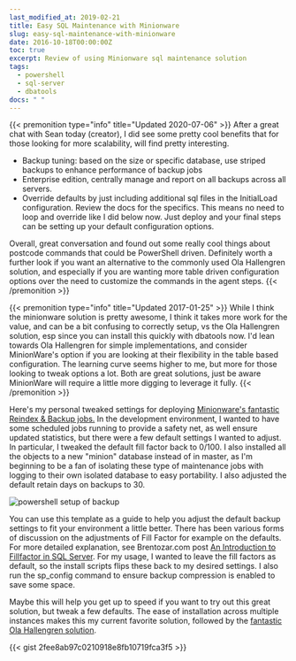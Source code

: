 ```yaml
---
last_modified_at: 2019-02-21
title: Easy SQL Maintenance with Minionware
slug: easy-sql-maintenance-with-minionware
date: 2016-10-18T00:00:00Z
toc: true
excerpt: Review of using Minionware sql maintenance solution
tags:
  - powershell
  - sql-server
  - dbatools
docs: " "
---
```

{{< premonition type="info" title="Updated 2020-07-06" >}}
After a great chat with Sean today (creator), I did see some pretty cool benefits that for those looking for more scalability, will find pretty interesting. 

* Backup tuning: based on the size or specific database, use striped backups to enhance performance of backup jobs
* Enterprise edition, centrally manage and report on all backups across all servers.
* Override defaults by just including additional sql files in the InitialLoad configuration. Review the docs for the specifics. This means no need to loop and override like I did below now. Just deploy and your final steps can be setting up your default configuration options.

Overall, great conversation and found out some really cool things about postcode commands that could be PowerShell driven. Definitely worth a further look if you want an alternative to the commonly used Ola Hallengren solution, and especially if you are wanting more table driven configuration options over the need to customize the commands in the agent steps.
{{< /premonition >}}

{{< premonition type="info" title="Updated 2017-01-25" >}}
While I think the minionware solution is pretty awesome, I think it takes more work for the value, and can be a bit confusing to correctly setup, vs the Ola Hallengren solution, esp since you can install this quickly with dbatools now.
I'd lean towards Ola Hallengren for simple implementations, and consider MinionWare's option if you are looking at their flexibility in the table based configuration.
The learning curve seems higher to me, but more for those looking to tweak options a lot. Both are great solutions, just be aware MinionWare will require a little more digging to leverage it fully.
{{< /premonition >}}

Here's my personal tweaked settings for deploying [Minionware's fantastic Reindex & Backup jobs.](http://bit.ly/2e8aE8g) In the development environment, I wanted to have some scheduled jobs running to provide a safety net, as well ensure updated statistics, but there were a few default settings I wanted to adjust.
In particular, I tweaked the default fill factor back to 0/100. I also installed all the objects to a new "minion" database instead of in master, as I'm beginning to be a fan of isolating these type of maintenance jobs with logging to their own isolated database to easy portability.
I also adjusted the default retain days on backups to 30.

![powershell setup of backup](/images/2016-10-10_10-02-32.png)

You can use this template as a guide to help you adjust the default backup settings to fit your environment a little better.
There has been various forms of discussion on the adjustments of Fill Factor for example on the defaults.
For more detailed explanation, see Brentozar.com post [An Introduction to Fillfactor in SQL Server](http://bit.ly/2e8c2rq).
For my usage, I wanted to leave the fill factors as default, so the install scripts flips these back to my desired settings.
I also run the sp_config command to ensure backup compression is enabled to save some space.

Maybe this will help you get up to speed if you want to try out this great solution, but tweak a few defaults.
The ease of installation across multiple instances makes this my current favorite solution, followed by the [fantastic Ola Hallengren solution](http://bit.ly/2e8d9qW).

{{< gist 2fee8ab97c0210918e8fb10719fca3f5 >}}
